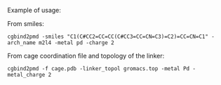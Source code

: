 
Example of usage:

From smiles:
```
cgbind2pmd -smiles "C1(C#CC2=CC=CC(C#CC3=CC=CN=C3)=C2)=CC=CN=C1" -arch_name m2l4 -metal pd -charge 2
```

From cage coordination file and topology of the linker:
```commandline
cgbind2pmd -f cage.pdb -linker_topol gromacs.top -metal Pd -metal_charge 2
```




